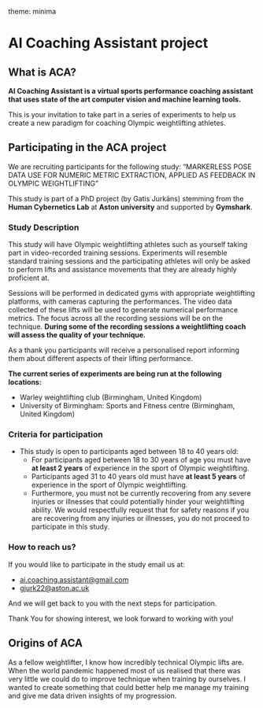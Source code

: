 theme: minima
# AI Coaching Assistant project

## What is ACA?
**AI Coaching Assistant is a virtual sports performance coaching assistant that uses state of the art computer vision and machine learning tools.**

This is your invitation to take part in a series of experiments to help us create a new paradigm for coaching Olympic weightlifting athletes.

## Participating in the ACA project
We are recruiting participants for the following study:
    “MARKERLESS POSE DATA USE FOR NUMERIC METRIC EXTRACTION, APPLIED AS FEEDBACK IN OLYMPIC WEIGHTLIFTING”

This study is part of a PhD project (by Gatis Jurkāns) stemming from the **Human Cybernetics Lab** at **Aston university** and supported by **Gymshark**.

### Study Description
This study will have Olympic weightlifting athletes such as yourself taking part in video-recorded training sessions. Experiments will resemble standard training sessions and the participating athletes will only be asked to perform lifts and assistance movements that they are already highly proficient at.

Sessions will be performed in dedicated gyms with appropriate weightlifting platforms, with cameras capturing the performances. The video data collected of these lifts will be used to generate numerical performance metrics. The focus across all the recording sessions will be on the technique. **During some of the recording sessions a weightlifting coach will assess the quality of your technique.**

As a thank you participants will receive a personalised report informing them about different aspects of their lifting performance.

**The current series of experiments are being run at the following locations:**
* Warley weightlifting club (Birmingham, United Kingdom)
* University of Birmingham: Sports and Fitness centre (Birmingham, United Kingdom)

### Criteria for participation
* This study is open to participants aged between 18 to 40 years old:
    * For participants aged between 18 to 30 years of age you must have **at least 2 years** of experience in the sport of Olympic weightlifting.
    * Participants aged 31 to 40 years old must have **at least 5 years** of experience in the sport of Olympic weightlifting. 
    * Furthermore, you must not be currently recovering from any severe injuries or illnesses that could potentially hinder your weightlifting ability. We would respectfully request that for safety reasons if you are recovering from any injuries or illnesses, you do not proceed to participate in this study.

### How to reach us?
If you would like to participate in the study email us at:
* [ai.coaching.assistant@gmail.com](mailto:ai.coaching.assistant@gmail.com)
* [gjurk22@aston.ac.uk](mailto:gjurk22@aston.ac.uk)

And we will get back to you with the next steps for participation.

Thank You for showing interest, we look forward to working with you!
## Origins of ACA



As a fellow weightlifter, I know how incredibly technical Olympic lifts are. When the world pandemic happened most of us realised that there was very little we could do to improve technique when training by ourselves. I wanted to create something that could better help me manage my training and give me data driven insights of my progression.

